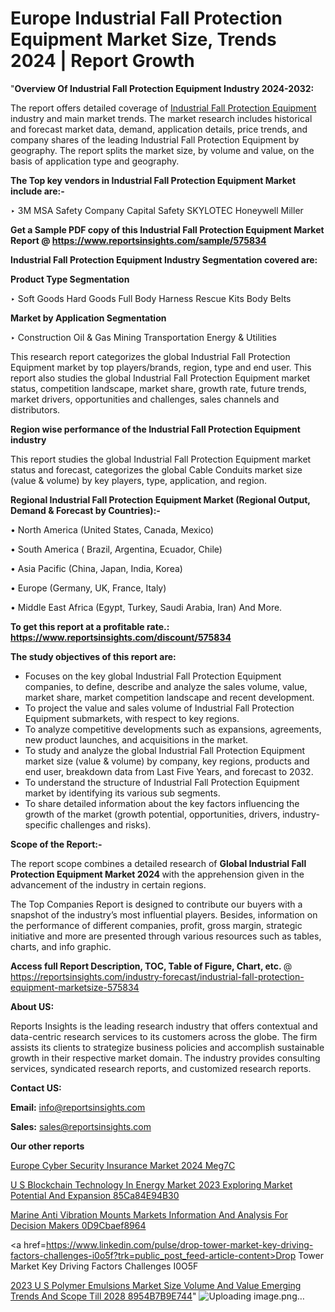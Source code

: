 # Europe Industrial Fall Protection Equipment Market Size, Trends 2024 | Report Growth

"<strong>Overview Of Industrial Fall Protection Equipment Industry 2024-2032:</strong>

The report offers detailed coverage of <a href=https://www.reportsinsights.com/sample/575834>Industrial Fall Protection Equipment</a> industry and main market trends. The market research includes historical and forecast market data, demand, application details, price trends, and company shares of the leading Industrial Fall Protection Equipment by geography. The report splits the market size, by volume and value, on the basis of application type and geography.

<strong>The Top key vendors in Industrial Fall Protection Equipment Market include are:- </strong>

‣ 3M
MSA Safety Company
Capital Safety
SKYLOTEC
Honeywell Miller

<strong>Get a Sample PDF copy of this Industrial Fall Protection Equipment Market Report </strong><strong>@ <a href=https://www.reportsinsights.com/sample/575834 style=color:#0000ff;>https://www.reportsinsights.com/sample/575834</a> </strong>

<strong>Industrial Fall Protection Equipment Industry Segmentation covered are:</strong>

<strong>Product Type Segmentation</strong>

‣    Soft Goods
Hard Goods
Full Body Harness
Rescue Kits
Body Belts

<strong>Market by Application Segmentation</strong>

‣   Construction
Oil & Gas
Mining
Transportation
Energy & Utilities

This research report categorizes the global Industrial Fall Protection Equipment market by top players/brands, region, type and end user. This report also studies the global Industrial Fall Protection Equipment market status, competition landscape, market share, growth rate, future trends, market drivers, opportunities and challenges, sales channels and distributors.

<strong>Region wise performance of the Industrial Fall Protection Equipment industry</strong><strong> </strong>

This report studies the global Industrial Fall Protection Equipment market status and forecast, categorizes the global Cable Conduits market size (value &amp; volume) by key players, type, application, and region. 

<strong>Regional Industrial Fall Protection Equipment Market (Regional Output, Demand &amp; Forecast by Countries):-</strong>

• North America (United States, Canada, Mexico)

• South America ( Brazil, Argentina, Ecuador, Chile)

• Asia Pacific (China, Japan, India, Korea)

• Europe (Germany, UK, France, Italy)

• Middle East Africa (Egypt, Turkey, Saudi Arabia, Iran) And More.

<strong>To get this report at a profitable rate.: <a href=https://www.reportsinsights.com/discount/575834 style=color:#0000ff;>https://www.reportsinsights.com/discount/575834</a></strong>

<strong>The study objectives of this report are:</strong>
<ul>
  <li>Focuses on the key global Industrial Fall Protection Equipment companies, to define, describe and analyze the sales volume, value, market share, market competition landscape and recent development.</li>
  <li>To project the value and sales volume of Industrial Fall Protection Equipment submarkets, with respect to key regions.</li>
  <li>To analyze competitive developments such as expansions, agreements, new product launches, and acquisitions in the market.</li>
  <li>To study and analyze the global Industrial Fall Protection Equipment market size (value &amp; volume) by company, key regions, products and end user, breakdown data from Last Five Years, and forecast to 2032.</li>
  <li>To understand the structure of Industrial Fall Protection Equipment market by identifying its various sub segments.</li>
  <li>To share detailed information about the key factors influencing the growth of the market (growth potential, opportunities, drivers, industry-specific challenges and risks).</li>
</ul>
<strong>Scope of the Report:-</strong><strong> </strong>

The report scope combines a detailed research of <strong>Global Industrial Fall Protection Equipment Market 2024 </strong>with the apprehension given in the advancement of the industry in certain regions.

The Top Companies Report is designed to contribute our buyers with a snapshot of the industry’s most influential players. Besides, information on the performance of different companies, profit, gross margin, strategic initiative and more are presented through various resources such as tables, charts, and info graphic.

<strong>Access full Report Description, TOC, Table of Figure, Chart, etc. </strong>@   <a href=https://reportsinsights.com/industry-forecast/industrial-fall-protection-equipment-marketsize-575834 style=color:#0000ff;>https://reportsinsights.com/industry-forecast/industrial-fall-protection-equipment-marketsize-575834</a>

<strong>About US:</strong>

Reports Insights is the leading research industry that offers contextual and data-centric research services to its customers across the globe. The firm assists its clients to strategize business policies and accomplish sustainable growth in their respective market domain. The industry provides consulting services, syndicated research reports, and customized research reports.

<strong>Contact US:</strong>

<p class=""""><b>Email:</b> <a href=mailto:info@reportsinsights.com>info@reportsinsights.com</a></p>
<p class=""""><b>Sales:</b> <a href=mailto:sales@reportsinsights.com>sales@reportsinsights.com</a></p>

<strong>Our other reports</strong>

<a href=https://www.linkedin.com/pulse/europe-cyber-security-insurance-market-2024-meg7c/>Europe Cyber Security Insurance Market 2024 Meg7C</a>

<a href=https://medium.com/@akitotamura255/u-s-blockchain-technology-in-energy-market-2023-exploring-market-potential-and-expansion-85ca84e94b30>U S Blockchain Technology In Energy Market 2023 Exploring Market Potential And Expansion 85Ca84E94B30</a>

<a href=https://medium.com/@shindeaaswini6/marine-anti-vibration-mounts-markets-information-and-analysis-for-decision-makers-0d9cbaef8964>Marine Anti Vibration Mounts Markets Information And Analysis For Decision Makers 0D9Cbaef8964</a>

<a href=https://www.linkedin.com/pulse/drop-tower-market-key-driving-factors-challenges-i0o5f?trk=public_post_feed-article-content>Drop Tower Market Key Driving Factors Challenges I0O5F</a>

<a href=https://medium.com/@leo785692/2023-u-s-polymer-emulsions-market-size-volume-and-value-emerging-trends-and-scope-till-2028-8954b7b9e744>2023 U S Polymer Emulsions Market Size Volume And Value Emerging Trends And Scope Till 2028 8954B7B9E744</a>"
![Uploading image.png…]()
